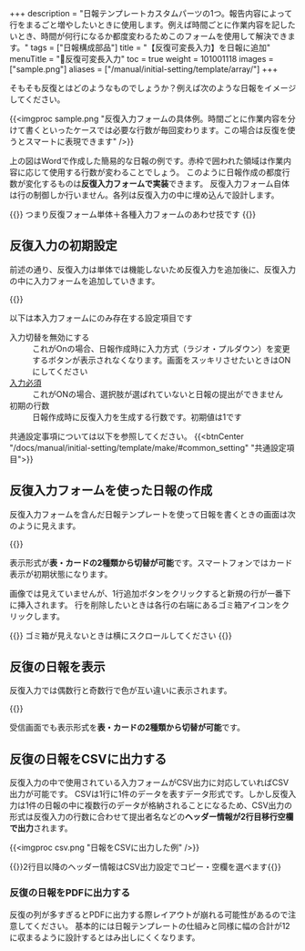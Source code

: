 +++
description = "日報テンプレートカスタムパーツの1つ。報告内容によって行をまるごと増やしたいときに使用します。例えば時間ごとに作業内容を記したいとき、時間が何行になるか都度変わるためこのフォームを使用して解決できます。"
tags = ["日報構成部品"]
title = "【反復可変長入力】を日報に追加"
menuTitle = "🧩反復可変長入力"
toc = true
weight = 101001118
images = ["sample.png"]
aliases = ["/manual/initial-setting/template/array/"]
+++


そもそも反復とはどのようなものでしょうか？例えば次のような日報をイメージしてください。

{{<imgproc sample.png "反復入力フォームの具体例。時間ごとに作業内容を分けて書くといったケースでは必要な行数が毎回変わります。この場合は反復を使うとスマートに表現できます" />}}

上の図はWordで作成した簡易的な日報の例です。赤枠で囲われた領域は作業内容に応じて使用する行数が変わることでしょう。
このように日報作成の都度行数が変化するものは**反復入力フォームで実装**できます。
反復入力フォーム自体は行の制御しか行いません。各列は反復入力の中に埋め込んで設計します。

{{<alice pos="right" icon="ok">}}
つまり反復フォーム単体＋各種入力フォームのあわせ技です
{{</alice>}}

## 反復入力の初期設定

前述の通り、反復入力は単体では機能しないため反復入力を追加後に、反復入力の中に入力フォームを追加していきます。

{{<appscreen filename="template" title="反復入力の設定は反復の中に使用する項目（列）を追加して行きます">}}

以下は本入力フォームにのみ存在する設定項目です

<dl class="basic">
  <dt>入力切替を無効にする</dt>
  <dd>これがOnの場合、日報作成時に入力方式（ラジオ・プルダウン）を変更するボタンが表示されなくなります。画面をスッキリさせたいときはONにしてください</dd>
  <dt><a href="/tips/required/">入力必須</a></dt>
  <dd>これがONの場合、選択肢が選ばれていないと日報の提出ができません</dd>
  <dt>初期の行数</dt>
  <dd>日報作成時に反復入力を生成する行数です。初期値は1です</dd>
</dl>

共通設定事項については以下を参照してください。
{{<btnCenter "/docs/manual/initial-setting/template/make/#common_setting" "共通設定項目">}}

## 反復入力フォームを使った日報の作成

反復入力フォームを含んだ日報テンプレートを使って日報を書くときの画面は次のように見えます。

{{<appscreen filename="input" title="反復の含まれた報告書の入力画面イメージ。スマートフォンではカード風のレイアウトになります">}}

表示形式が**表・カードの2種類から切替が可能**です。スマートフォンではカード表示が初期状態になります。

画像では見えていませんが、1行追加ボタンをクリックすると新規の行が一番下に挿入されます。
行を削除したいときは各行の右端にあるゴミ箱アイコンをクリックします。

{{<alice pos="right" icon="book">}}
ゴミ箱が見えないときは横にスクロールしてください
{{</alice>}}

## 反復の日報を表示

反復入力では偶数行と奇数行で色が互い違いに表示されます。

{{<appscreen filename="post" title="反復入力の偶数行は水色の背景で表示されます">}}

受信画面でも表示形式を**表・カードの2種類から切替が可能**です。

## 反復の日報をCSVに出力する

反復入力の中で使用されている入力フォームがCSV出力に対応していればCSV出力が可能です。
CSVは1行に1件のデータを表すデータ形式です。しかし反復入力は1件の日報の中に複数行のデータが格納されることになるため、CSV出力の形式は反復入力の行数に合わせて提出者名などの**ヘッダー情報が2行目移行空欄で出力**されます。

{{<imgproc csv.png "日報をCSVに出力した例" />}}

{{<alice pos="right" icon="here">}}2行目以降のヘッダー情報はCSV出力設定でコピー・空欄を選べます{{</alice>}}

### 反復の日報をPDFに出力する

反復の列が多すぎるとPDFに出力する際レイアウトが崩れる可能性があるので注意してください。
基本的には日報テンプレートの仕組みと同様に幅の合計が12に収まるように設計するとはみ出しにくくなります。
